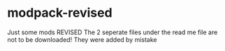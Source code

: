 # modpack-revised
Just some mods REVISED
The 2 seperate files under the read me file are not to be downloaded! They were added by mistake
